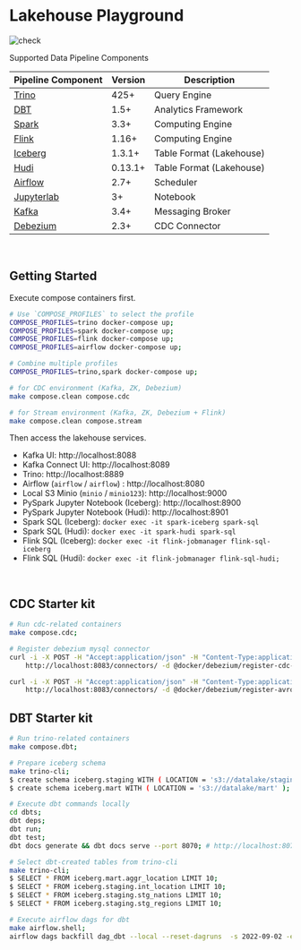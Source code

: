 # Lakehouse Playground

![check](https://github.com/1ambda/lakehouse/actions/workflows/check.yml/badge.svg)

Supported Data Pipeline Components

| Pipeline Component                     | Version | Description              |
|----------------------------------------|---------|--------------------------|
| [Trino](https://trino.io/)             | 425+    | Query Engine             |
| [DBT](https://www.getdbt.com/)         | 1.5+    | Analytics Framework      |
| [Spark](https://spark.apache.org/)     | 3.3+    | Computing Engine         |
| [Flink](https://flink.apache.org/)     | 1.16+   | Computing Engine         |
| [Iceberg](https://iceberg.apache.org/) | 1.3.1+  | Table Format (Lakehouse) |
| [Hudi](https://hudi.apache.org/)       | 0.13.1+ | Table Format (Lakehouse) |
| [Airflow](https://airflow.apache.org/) | 2.7+    | Scheduler                |
| [Jupyterlab](https://jupyter.org/)     | 3+      | Notebook                 |
| [Kafka](https://kafka.apache.org/)     | 3.4+    | Messaging Broker         |
| [Debezium](https://debezium.io/)       | 2.3+    | CDC Connector            |

<br/>

## Getting Started

Execute compose containers first.

```bash
# Use `COMPOSE_PROFILES` to select the profile
COMPOSE_PROFILES=trino docker-compose up;
COMPOSE_PROFILES=spark docker-compose up;
COMPOSE_PROFILES=flink docker-compose up;
COMPOSE_PROFILES=airflow docker-compose up;

# Combine multiple profiles
COMPOSE_PROFILES=trino,spark docker-compose up;

# for CDC environment (Kafka, ZK, Debezium)
make compose.clean compose.cdc

# for Stream environment (Kafka, ZK, Debezium + Flink)
make compose.clean compose.stream
```

Then access the lakehouse services.

- Kafka UI: http://localhost:8088
- Kafka Connect UI: http://localhost:8089
- Trino: http://localhost:8889
- Airflow (`airflow` / `airflow`) : http://localhost:8080
- Local S3 Minio (`minio` / `minio123`): http://localhost:9000
- PySpark Jupyter Notebook (Iceberg): http://localhost:8900
- PySpark Jupyter Notebook (Hudi): http://localhost:8901
- Spark SQL (Iceberg): `docker exec -it spark-iceberg spark-sql`
- Spark SQL (Hudi): `docker exec -it spark-hudi spark-sql`
- Flink SQL (Iceberg): `docker exec -it flink-jobmanager flink-sql-iceberg`
- Flink SQL (Hudi): `docker exec -it flink-jobmanager flink-sql-hudi;`

<br/>

## CDC Starter kit

```bash
# Run cdc-related containers
make compose.cdc;

# Register debezium mysql connector
curl -i -X POST -H "Accept:application/json" -H "Content-Type:application/json" \
    http://localhost:8083/connectors/ -d @docker/debezium/register-cdc-inventory-plain.json

curl -i -X POST -H "Accept:application/json" -H "Content-Type:application/json" \
    http://localhost:8083/connectors/ -d @docker/debezium/register-avro-inventory_products.json
```

## DBT Starter kit

```bash
# Run trino-related containers
make compose.dbt;

# Prepare iceberg schema
make trino-cli;
$ create schema iceberg.staging WITH ( LOCATION = 's3://datalake/staging' );
$ create schema iceberg.mart WITH ( LOCATION = 's3://datalake/mart' );

# Execute dbt commands locally
cd dbts;
dbt deps;
dbt run;
dbt test;
dbt docs generate && dbt docs serve --port 8070; # http://localhost:8070

# Select dbt-created tables from trino-cli
make trino-cli;
$ SELECT * FROM iceberg.mart.aggr_location LIMIT 10;
$ SELECT * FROM iceberg.staging.int_location LIMIT 10;
$ SELECT * FROM iceberg.staging.stg_nations LIMIT 10;
$ SELECT * FROM iceberg.staging.stg_regions LIMIT 10;

# Execute airflow dags for dbt
make airflow.shell;
airflow dags backfill dag_dbt --local --reset-dagruns  -s 2022-09-02 -e 2022-09-03;
```
